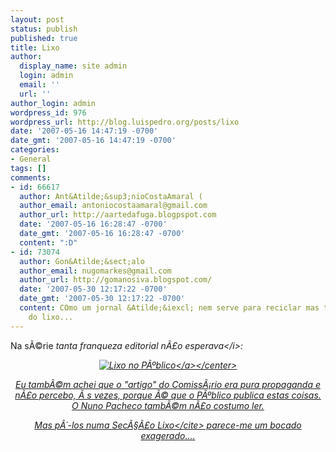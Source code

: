 ```yaml
---
layout: post
status: publish
published: true
title: Lixo
author:
  display_name: site admin
  login: admin
  email: ''
  url: ''
author_login: admin
wordpress_id: 976
wordpress_url: http://blog.luispedro.org/posts/lixo
date: '2007-05-16 14:47:19 -0700'
date_gmt: '2007-05-16 14:47:19 -0700'
categories:
- General
tags: []
comments:
- id: 66617
  author: Ant&Atilde;&sup3;nioCostaAmaral (
  author_email: antoniocostaamaral@gmail.com
  author_url: http://aartedafuga.blogpspot.com
  date: '2007-05-16 16:28:47 -0700'
  date_gmt: '2007-05-16 16:28:47 -0700'
  content: ":D"
- id: 73074
  author: Gon&Atilde;&sect;alo
  author_email: nugomarkes@gmail.com
  author_url: http://gomanosiva.blogspot.com/
  date: '2007-05-30 12:17:22 -0700'
  date_gmt: '2007-05-30 12:17:22 -0700'
  content: COmo um jornal &Atilde;&iexcl; nem serve para reciclar mas tem fasc&Atilde;&shy;culos
    do lixo...
---
```

<p>Na s&Atilde;&copy;rie <i>tanta franqueza editorial n&Atilde;&pound;o esperava<&#47;i>:<center><a href='http:&#47;&#47;blog.luispedro.org&#47;wp-content&#47;uploads&#47;2007&#47;05&#47;lixo.png' title='Lixo no P&Atilde;&ordm;blico'><img src='http:&#47;&#47;blog.luispedro.org&#47;wp-content&#47;uploads&#47;2007&#47;05&#47;lixo.png' alt='Lixo no P&Atilde;&ordm;blico' &#47;><&#47;a><&#47;center>
<p>Eu tamb&Atilde;&copy;m achei que o "artigo" do Comiss&Atilde;&iexcl;rio era pura propaganda e n&Atilde;&pound;o percebo, &Atilde;&nbsp;s vezes, porque &Atilde;&copy; que o P&Atilde;&ordm;blico publica estas coisas. O Nuno Pacheco tamb&Atilde;&copy;m n&Atilde;&pound;o costumo ler.
<p>Mas p&Atilde;&acute;-los numa Sec&Atilde;&sect;&Atilde;&pound;o <cite>Lixo<&#47;cite> parece-me um bocado exagerado....</p>
